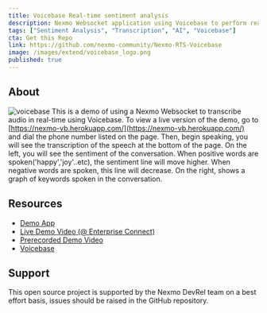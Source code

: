 ```yaml
---
title: Voicebase Real-time sentiment analysis
description: Nexmo Websocket application using Voicebase to perform real-time transcription and sentiment analysis
tags: ["Sentiment Analysis", "Transcription", "AI", "Voicebase"]
cta: Get this Repo
link: https://github.com/nexmo-community/Nexmo-RTS-Voicebase
image: /images/extend/voicebase_logo.png
published: true
---
```


## About
![voicebase](/images/extend/voicebase.png)
This is a demo of using a Nexmo Websocket to transcribe audio in real-time using Voicebase. To view a live version of the demo, go to [https://nexmo-vb.herokuapp.com/](https://nexmo-vb.herokuapp.com/) and dial the phone number listed on the page. Then, begin speaking, you will see the transcription of the speech at the bottom of the page. On the left, you will see the sentiment of the conversation. When positive words are spoken('happy','joy'..etc), the sentiment line will move higher. When negative words are spoken, this line will decrease. On the right, shows a graph of keywords spoken in the conversation.

## Resources
- [Demo App](https://nexmo-vb.herokuapp.com/)
- [Live Demo Video (@ Enterprise Connect)](https://www.youtube.com/watch?v=sOhbwJ_ZCoQ)
- [Prerecorded Demo Video](https://youtu.be/p5wc6e0AKTQ?t=223)
- [Voicebase](https://www.voicebase.com)

## Support
This open source project is supported by the Nexmo DevRel team on a best effort basis, issues should be raised in the GitHub repository.
